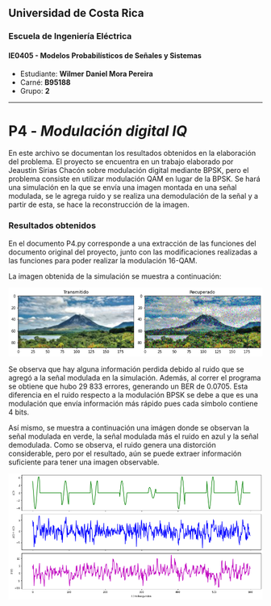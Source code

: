 ## Universidad de Costa Rica
### Escuela de Ingeniería Eléctrica
#### IE0405 - Modelos Probabilísticos de Señales y Sistemas


* Estudiante: **Wilmer Daniel Mora Pereira**
* Carné: **B95188**
* Grupo: **2**

---
# P4 - *Modulación digital IQ*

En este archivo se documentan los resultados obtenidos en la elaboración del problema.
El proyecto se encuentra en un trabajo elaborado por Jeaustin Sirias Chacón sobre
modulación digital mediante BPSK, pero el problema consiste en utilizar modulación
QAM en lugar de la BPSK. Se hará una simulación en la que se envía una imagen
montada en una señal modulada, se le agrega ruido y se realiza una demodulación de la
señal y a partir de esta, se hace la reconstrucción de la imagen.

### Resultados obtenidos

En el documento P4.py corresponde a una extracción de las funciones del documento
original del proyecto, junto con las modificaciones realizadas a las funciones para
poder realizar la modulación 16-QAM.

La imagen obtenida de la simulación se muestra a continuación:

![Imágen no se encuentra](https://github.com/wilmermora1/Proyecto4/blob/main/comparacion_imagenes.png)

Se observa que hay alguna información perdida debido al ruido que se agregó a la señal
modulada en la simulación. Además, al correr el programa se obtiene que hubo 29 833 errores,
generando un BER de 0.0705. Esta diferencia en el ruido respecto a la modulación BPSK se debe a
que es una modulación que envía información más rápido pues cada símbolo contiene 4 bits.

Así mismo, se muestra a continuación una imágen donde se observan la señal modulada en verde, 
la señal modulada más el ruido en azul y la señal demodulada. Como se observa, el ruido genera una 
distorción considerable, pero por el resultado, aún se puede extraer información suficiente
para tener una imagen observable.

![Imágen no se encuentra](https://github.com/wilmermora1/Proyecto4/blob/main/graficas.png)
